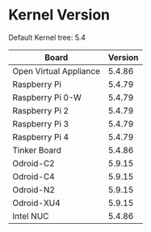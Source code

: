
# Kernel Version

Default Kernel tree: 5.4

| Board | Version |
|-------|---------|
| Open Virtual Appliance | 5.4.86 |
| Raspberry Pi | 5.4.79 |
| Raspberry Pi 0-W | 5.4.79 |
| Raspberry Pi 2 | 5.4.79 |
| Raspberry Pi 3 | 5.4.79 |
| Raspberry Pi 4 | 5.4.79 |
| Tinker Board | 5.4.86 |
| Odroid-C2 | 5.9.15 |
| Odroid-C4 | 5.9.15 |
| Odroid-N2 | 5.9.15 |
| Odroid-XU4 | 5.9.15 |
| Intel NUC | 5.4.86 |
